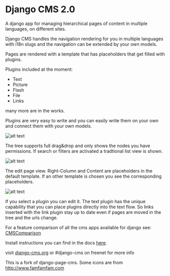 Django CMS 2.0
==============

A django app for managing hierarchical pages of content in multiple languages, on different sites.

Django CMS handles the navigation rendering for you in multiple languages with i18n slugs 
and the navigation can be extended by your own models.

Pages are rendered with a template that has placeholders that get filled with plugins.

Plugins included at the moment:

* Text
* Picture
* Flash
* File
* Links

many more are in the works.

Plugins are very easy to write and you can easily write them on your own and connect them with your own models.

![alt text](http://github.com/digi604/django-cms-2.0/raw/master/cms/docs/screen3.png "Tree / List view")

The tree supports full drag&drop and only shows the nodes you have permissions. If search or filters are activated a tradtional list view is shown.

![alt text](http://github.com/digi604/django-cms-2.0/raw/master/cms/docs/screen1.png "Edit view")

The edit page view. Right-Column and Content are placeholders in the default template. If an other template is chosen you see the corresponding placeholders.

![alt text](http://github.com/digi604/django-cms-2.0/raw/master/cms/docs/screen2.png "Plugin Editor with Textplugin")

If you select a plugin you can edit it. The text plugin has the unique capability that you can place plugins directly into the text flow. So links inserted with the link plugin stay up to date even if pages are moved in the tree and the urls change.

For a feature comparison of all the cms apps available for django see: [CMSComparison](http://code.djangoproject.com/wiki/CMSAppsComparison)

Install instructions you can find in the docs [here](http://github.com/digi604/django-cms-2.0/tree/master/cms/docs).

visit [django-cms.org](http://www.django-cms.org/) or #django-cms on freenet for more info

This is a fork of django-page-cms.
Some icons are from http://www.famfamfam.com

